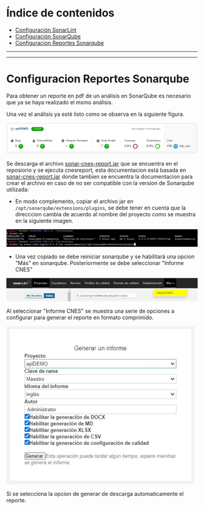 # Índice de contenidos
* [Configuración SonarLint](./README.md)
* [Configuración SonarQube](./confSonar.md)
* [Configuracion Reportes Sonarqube](#item1)

_______________________________________________
_______________________________________________

<a name="item1"></a>

 # Configuracion Reportes Sonarqube

Para obtener un reporte en pdf de un análisis en SonarQube es necesario que ya se haya realizado el msmo análisis.

Una vez el análisis ya esté listo como se observa en la siguiente figura.

![imagen analisis](/imgs/proyectAnalis.JPG)

Se descarga el archivo [sonar-cnes-report.jar](https://github.com/edixred/JavaDemoApi/raw/main/sonar-cnes-report-4.1.0.jar) que se encuentra en el reposiorio y se ejecuta cnesreport, esta documentacion está basada en [sonar-cnes-report.jar](https://github.com/cnescatlab/sonar-cnes-report) donde tambien se encuentra la documentacion para crear el archivo en caso de no ser compatible con la version de Sonarqube utilizada:
* En modo complemento, copiar el archivo jar en `/opt/sonarqube/extensions/plugins`, se debe tener en cuenta que la direcccion cambia de acuerdo al nombre del proyecto como se muestra en la siguiente imagen.

![imagen analisis](/imgs/copysonar.JPG)

* Una vez copiado se debe reiniciar sonarqube y se habilitará una opcion "Más" en sonarqube. Posteriormente se debe seleccionar "Informe CNES"

![imagen analisis](/imgs/mas.JPG)

Al seleccionar "Informe CNES" se muestra una serie de opciones a configurar para generar el reporte en formato comprimido.

![imagen analisis](/imgs/informe.JPG)

Si se selecciona la opcion de generar de descarga automaticamente el reporte.
